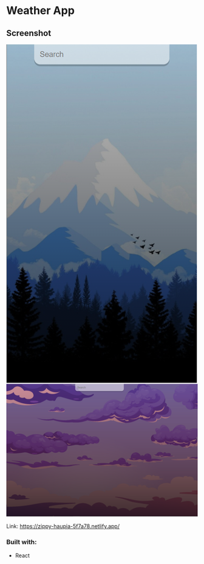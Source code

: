 # Weather App

## Screenshot

![](/screenshot1.png)
![](/screenshot2.png)

Link: https://zippy-haupia-5f7a78.netlify.app/

### Built with:

- React
